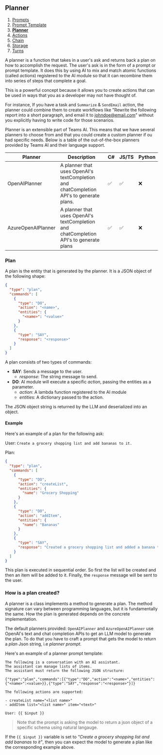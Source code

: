 ## Planner

1. [Prompts](./00.PROMPTS.md)
2. [Prompt Template](./01.TEMPLATES.md)
3. [**Planner**](./02.PLANNER.md)
4. [Actions](./03.ACTIONS.md)
5. [Chain](./04.CHAIN.md)
6. [Storage](./05.STORAGE.md)
7. [Turns](./06.TURNS.md)

A planner is a function that takes in a user's ask and returns back a plan on how to accomplish the request. The user's ask is in the form of a prompt or prompt template. It does this by using AI to mix and match atomic functions (called *actions*) registered to the AI module so that it can recombine them into series of steps that complete a goal.

This is a powerful concept because it allows you to create actions that can be used in ways that you as a developer may not have thought of.

For instance, If you have a task and `Summarize` & `SendEmail` action, the planner could combine them to create workflows like "Rewrite the following report into a short paragraph, and email it to johndoe@email.com" without you explicitly having to write code for those scenarios.

Planner is an extensible part of Teams AI. This means that we have several planners to choose from and that you could create a custom planner if ou had specific needs. Below is a table of the out-of-the-box planners provided by Teams AI and their language support.

| Planner  | Description | C# | JS/TS | Python | 
|---|------|---|---|---|
| OpenAIPlanner   |     A planner that uses OpenAI's textCompletion and chatCompletion API's to generate plans.  | ✅ | ✅ | ❌ |
| AzureOpenAIPlanner   | A planner that uses OpenAI's textCompletion and chatCompletion API's to generate plans  | ✅ | ✅ | ❌ |


### Plan

A plan is the entity that is generated by the planner. It is a JSON object of the following shape:

```json
{
  "type": "plan",
  "commands": [
    {
      "type": "DO",
      "action": "<name>",
      "entities": {
        "<name>": "<value>"
      }
    },
    {
      "type": "SAY",
      "response": "<response>"
    }
  ]
}
```

A plan consists of two types of commands:

 - **SAY**: Sends a message to the user.
   - *response*: The string message to send.  
 - **DO**: AI module will execute a specific *action*, passing the entities as a parameter.
   - *action*: A lambda function registered to the AI module
   - *entities*: A dictionary passed to the action. 

The JSON object string is returned by the LLM and deserialized into an object.

#### Example

Here's an example of a plan for the following ask:

User:
```Create a grocery shopping list and add bananas to it.```

Plan:
```json
{
  "type": "plan",
  "commands": [
    {
      "type": "DO",
      "action": "createList",
      "entities": {
        "name": "Grocery Shopping"
      }
    },
    {
      "type": "DO",
      "action": "addItem",
      "entities": {
        "name": "Bananas"
      }
    },
    {
      "type": "SAY",
      "response": "Created a grocery shopping list and added a banana to it."
    }
  ]
}
```

This plan is executed in sequential order. So first the list will be created and then an item will be added to it. Finally, the `response` message will be sent to the user.

### How is a plan created?

A planner is a class implements a method to generate a plan. The method signature can vary between programming languages, but it is fundamentally the same. How the plan is generated depends on the concrete implementation. 

The default planners provided: `OpenAIPlanner` and `AzureOpenAIPlanner` use OpenAI's text and chat completion APIs to get an LLM model to generate the plan. To do that you have to craft a prompt that gets the model to return a *plan* Json string, i.e *planner prompt*.

Here's an example of a planner prompt template:

```
The following is a conversation with an AI assistant.
The assistant can manage lists of items.
The assistant must return the following JSON structure:

{"type":"plan","commands":[{"type":"DO","action":"<name>","entities":{"<name>":<value>}},{"type":"SAY","response":"<response>"}]}

The following actions are supported:

- createList name="<list name>"
- addItem list="<list name>" item="<text>"

User: {{ $input }}
```
> Note that the prompt is asking the model to return a json object of a specific schema using natural langauge.


If the `{{ $input }}` variable is set to *"Create a grocery shopping list and add bananas to it"*,  then you can expect the model to generate a plan like the corresponding example above.

